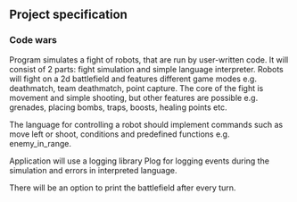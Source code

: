 ## Project specification

### Code wars

Program simulates a fight of robots, that are run by user-written code.
It will consist of 2 parts: fight simulation and simple language interpreter.
Robots will fight on a 2d battlefield and features different game modes
e.g. deathmatch, team deathmatch, point capture.
The core of the fight is movement and simple shooting, but other features
are possible e.g. grenades, placing bombs, traps, boosts, healing points etc.

The language for controlling a robot should implement commands such as
move left or shoot, conditions and predefined functions e.g. enemy_in_range.

Application will use a logging library Plog for logging events during the simulation
and errors in interpreted language.

There will be an option to print the battlefield after every turn.
